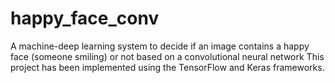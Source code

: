 # happy_face_conv
A machine-deep learning system to decide if an image contains a happy face (someone smiling) or not based on a convolutional neural network This project has been implemented using the TensorFlow and Keras frameworks.
